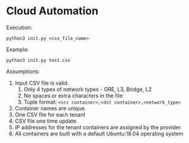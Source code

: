 # Cloud Automation

Execution:

`python3 init.py <csv_file_name>`

Example:

`python3 init.py test.csv`

Assumptions:
1. Input CSV file is valid. 
    1. Only 4 types of network types - GRE, L3, Bridge, L2 
    2. No spaces or extra characters in the file
    3. Tuple format: `<src container>,<dst container>,<network_type>`
2. Container names are unique.
3. One CSV file for each tenant
4. CSV file one time update.
5. IP addresses for the tenant containers are assigned by the provider.
6. All containers are built with a default Ubuntu:18.04 operating system
